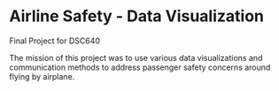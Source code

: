 # Airline Safety - Data Visualization
Final Project for DSC640

The mission of this project was to use various data visualizations and communication methods to address passenger safety concerns around flying by airplane. 
